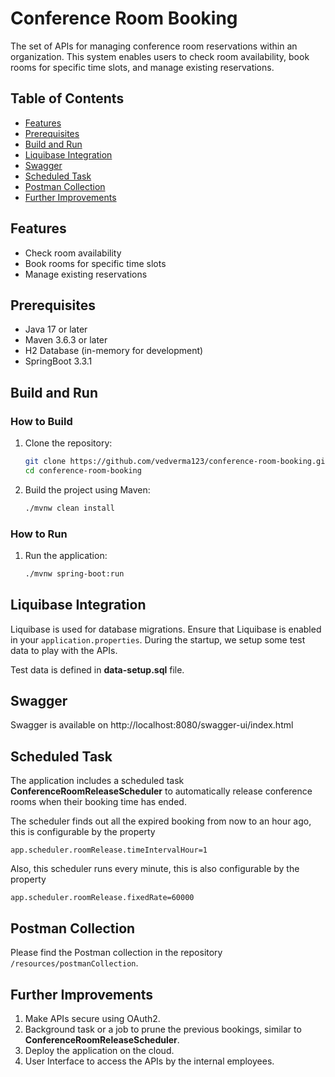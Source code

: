 # Conference Room Booking

The set of APIs for managing conference room reservations within an organization. 
This system enables users to check room availability, book rooms for specific time slots, and manage existing reservations.

## Table of Contents
- [Features](#features)
- [Prerequisites](#prerequisites)
- [Build and Run](#build-and-run)
- [Liquibase Integration](#liquibase-integration)
- [Swagger](#swagger)
- [Scheduled Task](#scheduled-task)
- [Postman Collection](#postman-collection)
- [Further Improvements](#further-improvements)

## Features
- Check room availability
- Book rooms for specific time slots
- Manage existing reservations

## Prerequisites
- Java 17 or later
- Maven 3.6.3 or later
- H2 Database (in-memory for development)
- SpringBoot 3.3.1

## Build and Run

### How to Build
1. Clone the repository:
    ```sh
    git clone https://github.com/vedverma123/conference-room-booking.git
    cd conference-room-booking
    ```
2. Build the project using Maven:
    ```sh
    ./mvnw clean install
    ```

### How to Run
1. Run the application:
    ```sh
    ./mvnw spring-boot:run
    ```

## Liquibase Integration
Liquibase is used for database migrations. Ensure that Liquibase is enabled in your `application.properties`.
During the startup, we setup some test data to play with the APIs. 

Test data is defined in **data-setup.sql** file.


## Swagger
Swagger is available on http://localhost:8080/swagger-ui/index.html

## Scheduled Task
The application includes a scheduled task **ConferenceRoomReleaseScheduler** to automatically release conference rooms 
when their booking time has ended.

The scheduler finds out all the expired booking from now to an hour ago, this is configurable by the property

`app.scheduler.roomRelease.timeIntervalHour=1`

Also, this scheduler runs every minute, this is also configurable by the property

`app.scheduler.roomRelease.fixedRate=60000`

## Postman Collection

Please find the Postman collection in the repository `/resources/postmanCollection`.

## Further Improvements
1. Make APIs secure using OAuth2.
2. Background task or a job to prune the previous bookings, similar to **ConferenceRoomReleaseScheduler**. 
3. Deploy the application on the cloud.
4. User Interface to access the APIs by the internal employees.
